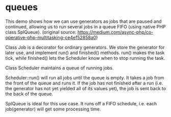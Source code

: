 # queues
This demo shows how we can use generators as jobs that are paused and continued,
allowing us to run several jobs in a queue FIFO (using native PHP class SplQueue).
(original source: https://medium.com/async-php/co-operative-php-multitasking-ce4ef52858a0)

Class Job is a decorator for ordinary generators. We store the generator for later use,
and implement run() and finished() methods. run() makes the task tick,
while finished() lets the Scheduler know when to stop running the task.

Class Scheduler maintains a queue of running jobs.

Scheduler::run() will run all jobs until the queue is empty.
It takes a job from the front of the queue and runs it.
If the job has not finished after a run (i.e. the generator has not yet yielded all of its values yet), the job is sent back to the back of the queue.

SplQueue is ideal for this use case. It runs off a FIFO schedule, i.e. each job(generator) will get some processing time.
